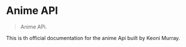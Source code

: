 # Anime API 

> Anime APi.

This is th official documentation for the anime Api built by Keoni Murray.

